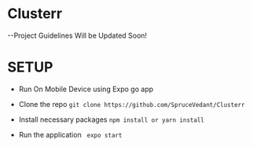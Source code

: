 # Clusterr

--Project Guidelines Will be Updated Soon!



# SETUP

- Run On Mobile Device using Expo go app

- Clone the repo
`git clone https://github.com/SpruceVedant/Clusterr`

- Install necessary packages 
` npm install or yarn install `

- Run the application
` expo start`



